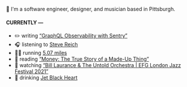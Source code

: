 👋 I'm a software engineer, designer, and musician based in Pittsburgh.

#### CURRENTLY —

* ✏️ writing [“GraphQL Observability with Sentry”](https://www.amoscato.com/journal/graphql-observability/)
* 🎧 listening to [Steve Reich](https://www.last.fm/music/Steve+Reich/_/Electric+Counterpoint:+III.+Fast)
* 🏃‍♂️ running [5.07 miles](https://www.strava.com/activities/6160167279)
* 📘 reading [“Money: The True Story of a Made-Up Thing”](https://www.goodreads.com/book/show/50358103-money)
* 🍿 watching [“Bill Laurance &amp; The Untold Orchestra | EFG London Jazz Festival 2021”](https://youtu.be/W626yZi15js)
* 🍺 drinking [Jet Black Heart](https://untappd.com/user/namoscato/checkin/1115724077)
